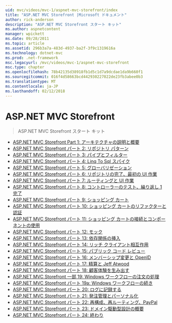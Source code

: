 ```yaml
---
uid: mvc/videos/mvc-1/aspnet-mvc-storefront/index
title: "ASP.NET MVC Storefront |Microsoft ドキュメント"
author: rick-anderson
description: "ASP.NET MVC Storefront スタート キット"
ms.author: aspnetcontent
manager: wpickett
ms.date: 09/28/2011
ms.topic: article
ms.assetid: 296b3a7a-483d-4937-ba2f-3f9c1319616a
ms.technology: dotnet-mvc
ms.prod: .net-framework
msc.legacyurl: /mvc/videos/mvc-1/aspnet-mvc-storefront
msc.type: chapter
ms.openlocfilehash: 78b42135d38918fb1d5c1d7a9dcdae1da9b660f1
ms.sourcegitcommit: 016f4d58663bcd442930227022de23fb3abee0b3
ms.translationtype: MT
ms.contentlocale: ja-JP
ms.lasthandoff: 02/12/2018
---
```

<a name="aspnet-mvc-storefront"></a>ASP.NET MVC Storefront
====================
> ASP.NET MVC Storefront スタート キット


- [ASP.NET MVC Storefront Part 1: アーキテクチャの説明と概要](aspnet-mvc-storefront-part-1-architectural-discussion-and-overview.md)
- [ASP.NET MVC Storefront パート 2: リポジトリ パターン](aspnet-mvc-storefront-part-2-the-repository-pattern.md)
- [ASP.NET MVC Storefront パート 3: パイプとフィルター](aspnet-mvc-storefront-part-3-pipes-and-filters.md)
- [ASP.NET MVC Storefront パート 4: Linq To Sql スパイク](aspnet-mvc-storefront-part-4-linq-to-sql-spike.md)
- [ASP.NET MVC Storefront パート 5: グローバリゼーション](aspnet-mvc-storefront-part-5-globalization.md)
- [ASP.NET MVC Storefront パート 6: リポジトリの完了、最初の UI 作業](aspnet-mvc-storefront-part-6-finishing-the-repository-and-initial-ui-work.md)
- [ASP.NET MVC Storefront パート 7: ルーティングと UI 作業](aspnet-mvc-storefront-part-7-routing-and-ui-work.md)
- [ASP.NET MVC Storefront パート 8: コントローラーのテスト、繰り返し 1 完了](aspnet-mvc-storefront-part-8-testing-controllers-iteration-1-complete.md)
- [ASP.NET MVC Storefront パート 9: ショッピング カート](aspnet-mvc-storefront-part-9-the-shopping-cart.md)
- [ASP.NET MVC Storefront パート 10: ショッピング カートのリファクターと認証](aspnet-mvc-storefront-part-10-shopping-cart-refactor-and-authorization.md)
- [ASP.NET MVC Storefront パート 11: ショッピング カートの接続とコンポーネントの使用](aspnet-mvc-storefront-part-11-hooking-up-the-shopping-cart-and-using-components.md)
- [ASP.NET MVC Storefront パート 12: モック](aspnet-mvc-storefront-part-12-mocking.md)
- [ASP.NET MVC Storefront パート 13: 依存関係の挿入](aspnet-mvc-storefront-part-13-dependency-injection.md)
- [ASP.NET MVC Storefront パート 14: リッチ クライアント相互作用](aspnet-mvc-storefront-part-14-rich-client-interaction.md)
- [ASP.NET MVC Storefront パート 15: パブリック コード レビュー](aspnet-mvc-storefront-part-15-public-code-review.md)
- [ASP.NET MVC Storefront パート 16: メンバーシップ変更と OpenID](aspnet-mvc-storefront-part-16-membership-redo-with-openid.md)
- [ASP.NET MVC Storefront パート 17: 精算と Jeff Atwood](aspnet-mvc-storefront-part-17-checkout-with-jeff-atwood.md)
- [ASP.NET MVC Storefront パート 18: 顧客体験を生み出す](aspnet-mvc-storefront-part-18-creating-an-experience.md)
- [ASP.NET MVC Storefront 一部 19: Windows ワークフローの注文の処理](aspnet-mvc-storefront-part-19-processing-orders-with-windows-workflow.md)
- [ASP.NET MVC Storefront パート 19a: Windows ワークフローの続き](aspnet-mvc-storefront-part-19a-windows-workflow-followup.md)
- [ASP.NET MVC Storefront パート 20: ログに記録する](aspnet-mvc-storefront-part-20-logging.md)
- [ASP.NET MVC Storefront パート 21: 発注管理とパーソナル化](aspnet-mvc-storefront-part-21-order-manager-and-personalization.md)
- [ASP.NET MVC Storefront パート 22: 再構成、再ルーティング、PayPal](aspnet-mvc-storefront-part-22-restructuring-rerouting-and-paypal.md)
- [ASP.NET MVC Storefront パート 23: ドメイン駆動型設計の概要](aspnet-mvc-storefront-part-23-getting-started-with-domain-driven-design.md)
- [ASP.NET MVC Storefront パート 24: 終わり](aspnet-mvc-storefront-part-24-finis.md)
